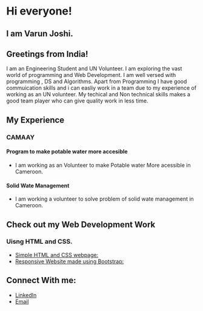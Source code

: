 # Hi everyone!

## I am Varun Joshi. 
## Greetings from India!

I am an Engineering Student and UN Volunteer. I am exploring the vast world of programming and Web Development.
I am well versed with programming , DS and Algorithms. Apart from Programming I have good commuication skills and i can 
easliy work in a team due to my experience of working as an UN volunteer. My techical and Non technical skills makes a 
good team player who can give quality work in less time.

## My Experience
### CAMAAY
#### Program to make potable water more accesible 
  * I am working as an Volunteer to make Potable water More acessible in Cameroon.
####  Solid Wate Management
  * I am working a volunteer to solve problem of solid wate management in Cameroon.
  
## Check out my Web Development Work  
### Uisng HTML and CSS.
  * [Simple HTML and CSS webpage: ](https://iamvarunjoshi.github.io/iamvarunjoshi.github.io/Week2-Solutions/submission-week-2.html)
  * [Responsive Website made using Bootstrap: ](https://iamvarunjoshi.github.io/iamvarunjoshi.github.io/assignment3/index.html)

## Connect With me:
* [LinkedIn ](https://www.linkedin.com/in/varun-joshi-32b04916a/)
* [Email](varunjoshibeele17@pec.edu.in)
